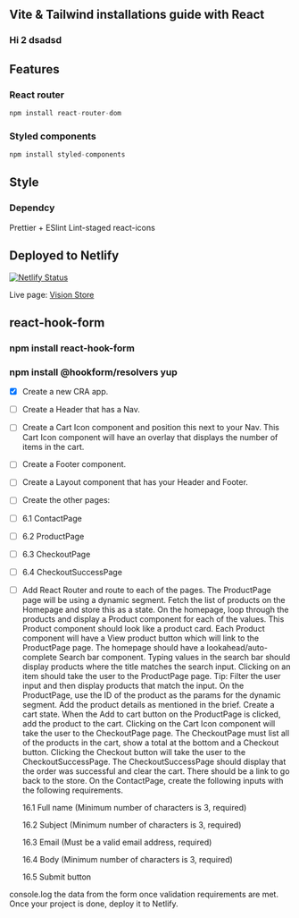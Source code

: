 ## Vite & Tailwind installations guide with React

### Hi 2 dsadsd

## Features

### React router

```js
npm install react-router-dom
```

### Styled components

```js
npm install styled-components
```

## Style

###

### Dependcy

Prettier + ESlint
Lint-staged
react-icons

## Deployed to Netlify

[![Netlify Status](https://api.netlify.com/api/v1/badges/5ffbf66b-07c5-4e4a-abb8-2a505cfc36e7/deploy-status)](https://app.netlify.com/sites/meek-pika-e025e2/deploys)

Live page:
[Vision Store](https://meek-pika-e025e2.netlify.app/)

## react-hook-form

### npm install react-hook-form

### npm install @hookform/resolvers yup

- [x] Create a new CRA app.
- [ ] Create a Header that has a Nav.
- [ ] Create a Cart Icon component and position this next to your Nav. This Cart Icon component will have an overlay that displays the number of items in the cart.
- [ ] Create a Footer component.
- [ ] Create a Layout component that has your Header and Footer.
- [ ] Create the other pages:

- [ ] 6.1 ContactPage

- [ ] 6.2 ProductPage

- [ ] 6.3 CheckoutPage

- [ ] 6.4 CheckoutSuccessPage

- [ ] Add React Router and route to each of the pages. The ProductPage page will be using a dynamic segment.
      Fetch the list of products on the Homepage and store this as a state.
      On the homepage, loop through the products and display a Product component for each of the values. This Product component should look like a product card. Each Product component will have a View product button which will link to the ProductPage page.
      The homepage should have a lookahead/auto-complete Search bar component. Typing values in the search bar should display products where the title matches the search input. Clicking on an item should take the user to the ProductPage page. Tip: Filter the user input and then display products that match the input.
      On the ProductPage, use the ID of the product as the params for the dynamic segment. Add the product details as mentioned in the brief.
      Create a cart state. When the Add to cart button on the ProductPage is clicked, add the product to the cart.
      Clicking on the Cart Icon component will take the user to the CheckoutPage page.
      The CheckoutPage must list all of the products in the cart, show a total at the bottom and a Checkout button.
      Clicking the Checkout button will take the user to the CheckoutSuccessPage.
      The CheckoutSuccessPage should display that the order was successful and clear the cart. There should be a link to go back to the store.
      On the ContactPage, create the following inputs with the following requirements.

  16.1 Full name (Minimum number of characters is 3, required)

  16.2 Subject (Minimum number of characters is 3, required)

  16.3 Email (Must be a valid email address, required)

  16.4 Body (Minimum number of characters is 3, required)

  16.5 Submit button

console.log the data from the form once validation requirements are met.
Once your project is done, deploy it to Netlify.
